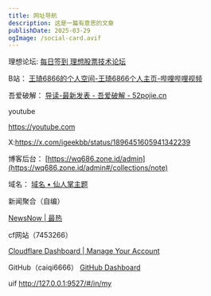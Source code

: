 ```yaml
---
title: 网址导航
description: 这是一篇有意思的文章
publishDate: 2025-03-29
ogImage: /social-card.avif
---
```

理想论坛:
[每日签到 理想股票技术论坛](https://www.55188.com/plugin.php?id=sign)

B站：
[王琦6866的个人空间-王琦6866个人主页-哔哩哔哩视频](https://space.bilibili.com/3493261186435969/favlist?fid=2260782269&ftype=create)

吾爱破解：
[导读-最新发表 - 吾爱破解 - 52pojie.cn](https://www.52pojie.cn/forum.php?mod=guide&view=newthread)

youtube

https://youtube.com

X:https://x.com/igeekbb/status/1896451605941342239

博客后台：
[https://wq686.zone.id/admin](https://wq686.zone.id/admin#/collections/note)

域名：
[域名 • 仙人掌主题](https://wq686.zone.id/posts/20250329_%E5%9F%9F%E5%90%8D/)

[](https://wq686.zone.id/posts/20250329_%E5%9F%9F%E5%90%8D/)新闻聚合（自编）

[NewsNow | 最热](https://w.wq681.netlib.re)

[](https://wq681.zone.id/c/hottest)cf网站（7453266）

[Cloudflare Dashboard | Manage Your Account](https://dash.cloudflare.com/2ab07ac64c0d45ede441410c05a91234/home/domains)

GitHub（caiqi6666）
[GitHub Dashboard](https://github.com/dashboard)

[](https://dash.cloudflare.com/2ab07ac64c0d45ede441410c05a91234/home/domains)
uif
http://127.0.0.1:9527/#/in/my
